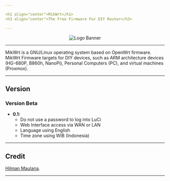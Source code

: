 ```yaml
---

<h1 align="center">MikWrt</h1>
<h3 align="center">The Free Firmware For DIY Router</h3>

---
```


<p align="center">
<img alt="Logo Banner" src=""/>
</p>

---

MikWrt is a GNU/Linux operating system based on OpenWrt firmware. MikWrt Firmware targets for DIY devices, such as ARM architecture devices (HG-680P, B860h, NanoPi), Personal Computers (PC), and virtual machines (Proxmox).

---

## Version
### Version Beta
* **0.1:**
   - Do not use a password to log into LuCi
   - Web Interface access via WAN or LAN
   - Language using English
   - Time zone using WIB (Indonesia)

---

## Credit
[Hilman Maulana](https://github.com/animegasan).

---
